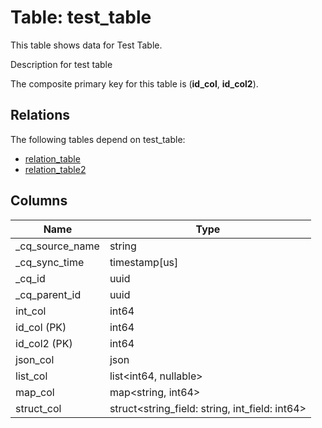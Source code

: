 # Table: test_table

This table shows data for Test Table.

Description for test table

The composite primary key for this table is (**id_col**, **id_col2**).

## Relations

The following tables depend on test_table:
  - [relation_table](relation_table.md)
  - [relation_table2](relation_table2.md)

## Columns

| Name          | Type          |
| ------------- | ------------- |
|_cq_source_name|string|
|_cq_sync_time|timestamp[us]|
|_cq_id|uuid|
|_cq_parent_id|uuid|
|int_col|int64|
|id_col (PK)|int64|
|id_col2 (PK)|int64|
|json_col|json|
|list_col|list<int64, nullable>|
|map_col|map<string, int64>|
|struct_col|struct<string_field: string, int_field: int64>|
